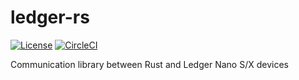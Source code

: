 # ledger-rs

[![License](https://img.shields.io/badge/License-Apache%202.0-blue.svg)](https://opensource.org/licenses/Apache-2.0)
[![CircleCI](https://circleci.com/gh/Zondax/ledger-rs.svg?style=shield)](https://circleci.com/gh/Zondax/ledger-rs)

Communication library between Rust and Ledger Nano S/X devices
